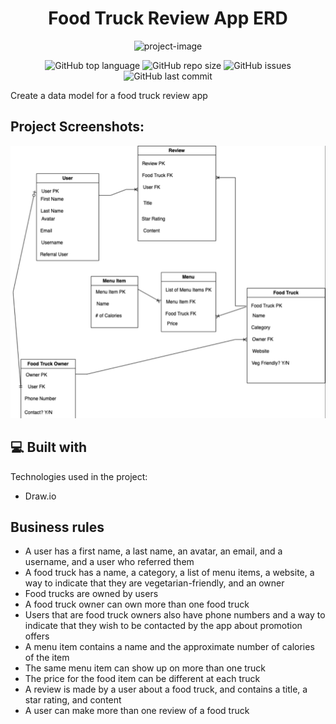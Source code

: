 <h1 align="center" id="title">Food Truck Review App ERD</h1>

<p align="center"><img src="https://socialify.git.ci/Spawn9986/foodTruckERD/image?language=1&amp;name=1&amp;owner=1&amp;theme=Auto" alt="project-image"></p>

<p align="center">
<img alt="GitHub top language" src="https://img.shields.io/github/languages/top/Spawn9986/wordle-clone?logo=GitHub&style=flat-square"> <img alt="GitHub repo size" src="https://img.shields.io/github/repo-size/Spawn9986/wordle-clone?logo=Github&style=flat-square"> <img alt="GitHub issues" src="https://img.shields.io/github/issues/Spawn9986/wordle-clone?logo=GitHub&style=flat-square"> <img alt="GitHub last commit" src="https://img.shields.io/github/last-commit/Spawn9986/wordle-clone?logo=GitHub&style=flat-square">
</p>

<p id="description">Create a data model for a food truck review app</p>

<h2>Project Screenshots:</h2>

<div align="center">
<img src="https://github.com/Spawn9986/foodTruckERD/blob/main/ERD.jpg" alt="project screenshot" width="547" height="436"/>
</div>

<h2>💻 Built with</h2>

Technologies used in the project:

- Draw.io

## Business rules

- A user has a first name, a last name, an avatar, an email, and a username, and a user who referred them
- A food truck has a name, a category, a list of menu items, a website, a way to indicate that they are vegetarian-friendly, and an owner
- Food trucks are owned by users
- A food truck owner can own more than one food truck
- Users that are food truck owners also have phone numbers and a way to indicate that they wish to be contacted by the app about promotion offers
- A menu item contains a name and the approximate number of calories of the item
- The same menu item can show up on more than one truck
- The price for the food item can be different at each truck
- A review is made by a user about a food truck, and contains a title, a star rating, and content
- A user can make more than one review of a food truck
